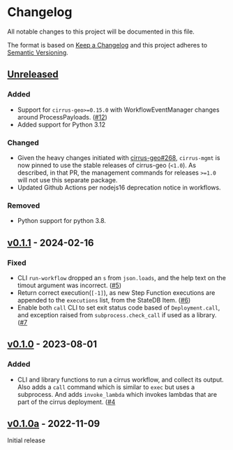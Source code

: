 # Changelog

All notable changes to this project will be documented in this file.

The format is based on [Keep a Changelog](http://keepachangelog.com/en/1.0.0/)
and this project adheres to [Semantic Versioning](http://semver.org/spec/v2.0.0.html).

## [Unreleased]

### Added

- Support for `cirrus-geo>=0.15.0` with WorkflowEventManager changes around
  ProcessPayloads. ([#12])
- Added support for Python 3.12

### Changed

- Given the heavy changes initiated with
  [cirrus-geo#268](https://github.com/cirrus-geo/cirrus-geo/pull/268),
  `cirrus-mgmt` is now pinned to use the stable releases of cirrus-geo
  (`<1.0`). As described, in that PR, the management commands for releases
  `>=1.0` will not use this separate package.
- Updated Github Actions per nodejs16 deprecation notice in workflows.

### Removed

- Python support for python 3.8.

## [v0.1.1] - 2024-02-16

### Fixed

- CLI `run-workflow` dropped an `s` from `json.loads`, and the help text on the
  timout argument was
  incorrect. ([#5](https://github.com/cirrus-geo/cirrus-mgmt/pull/5))
- Return correct execution(`[-1]`), as new Step Function executions are
  appended to the `executions` list, from the StateDB
  Item. ([#6](https://github.com/cirrus-geo/cirrus-mgmt/pull/6))
- Enable both `call` CLI to set exit status code based of `Deployment.call`,
  and exception raised from `subprocess.check_call` if used as a
  library. ([#7](https://github.com/cirrus-geo/cirrus-mgmt/pull/7)

## [v0.1.0] - 2023-08-01

### Added

- CLI and library functions to run a cirrus workflow, and collect its output.
  Also adds a `call` command which is similar to `exec` but uses a
  subprocess. And adds `invoke_lambda` which invokes lambdas that are part of
  the cirrus deployment. ([#4](https://github.com/cirrus-geo/cirrus-mgmt/pull/4)

## [v0.1.0a] - 2022-11-09

Initial release

[unreleased]: https://github.com/cirrus-geo/cirrus-mgmt/compare/v0.1.1...main
[v0.1.1]: https://github.com/cirrus-geo/cirrus-mgmt/compare/v0.1.0...v0.1.1
[v0.1.0]: https://github.com/cirrus-geo/cirrus-mgmt/compare/v0.1.0a...v0.1.0
[v0.1.0a]: https://github.com/cirrus-geo/cirrus-mgmt/releases/tag/v0.1.0a
[#12]: https://github.com/cirrus-geo/cirrus-mgmt/pull/12
